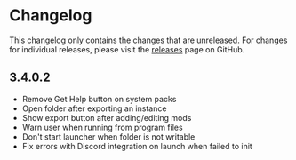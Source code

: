 # Changelog

This changelog only contains the changes that are unreleased. For changes for individual releases, please visit the
[releases](https://github.com/ATLauncher/ATLauncher/releases) page on GitHub.

## 3.4.0.2

- Remove Get Help button on system packs
- Open folder after exporting an instance
- Show export button after adding/editing mods
- Warn user when running from program files
- Don't start launcher when folder is not writable
- Fix errors with Discord integration on launch when failed to init
